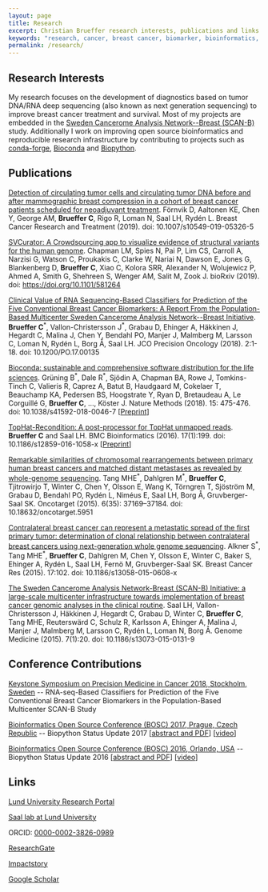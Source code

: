 ```yaml
---
layout: page
title: Research
excerpt: Christian Brueffer research interests, publications and links
keywords: "research, cancer, breast cancer, biomarker, bioinformatics, computational biology, open source, rna-seq, ngs, sequencing, Brueffer, Brüffer"
permalink: /research/
---
```


## Research Interests

My research focuses on the development of diagnostics based on tumor DNA/RNA deep sequencing
(also known as next generation sequencing) to improve breast cancer treatment and survival.
Most of my projects are embedded in the [Sweden Cancerome Analysis Network--Breast (SCAN-B)](http://scan.bmc.lu.se/index.php/Main_Page) study.
Additionally I work on improving open source bioinformatics and reproducible research infrastructure
by contributing to projects such as [conda-forge](https://conda-forge.org/), [Bioconda](http://bioconda.github.io/) and [Biopython](http://biopython.org/).


## Publications

[Detection of circulating tumor cells and circulating tumor DNA before and after mammographic breast compression in a cohort of breast cancer patients scheduled for neoadjuvant treatment](https://doi.org/10.1007/s10549-019-05326-5). Förnvik D, Aaltonen KE, Chen Y, George AM, **Brueffer C**, Rigo R, Loman N, Saal LH, Rydén L. Breast Cancer Research and Treatment (2019). doi: 10.1007/s10549-019-05326-5

[SVCurator: A Crowdsourcing app to visualize evidence of structural variants for the human genome](https://doi.org/10.1101/581264). Chapman LM, Spies N, Pai P, Lim CS, Carroll A, Narzisi G, Watson C, Proukakis C, Clarke W, Nariai N, Dawson E, Jones G, Blankenberg D, **Brueffer C**, Xiao C, Kolora SRR, Alexander N, Wolujewicz P, Ahmed A, Smith G, Shehreen S, Wenger AM, Salit M, Zook J. bioRxiv (2019). doi: https://doi.org/10.1101/581264

[Clinical Value of RNA Sequencing-Based Classifiers for Prediction of the Five Conventional Breast Cancer Biomarkers: A Report From the Population-Based Multicenter Sweden Cancerome Analysis Network--Breast Initiative](https://doi.org/10.1200/PO.17.00135). **Brueffer C**<sup>\*</sup>, Vallon-Christersson J<sup>\*</sup>, Grabau D, Ehinger A, Häkkinen J, Hegardt C, Malina J, Chen Y, Bendahl PO, Manjer J, Malmberg M, Larsson C, Loman N, Rydén L, Borg Å, Saal LH. JCO Precision Oncology (2018). 2:1-18. doi: 10.1200/PO.17.00135

[Bioconda: sustainable and comprehensive software distribution for the life sciences](https://doi.org/10.1038/s41592-018-0046-7). Grüning B<sup>\*</sup>, Dale R<sup>\*</sup>, Sjödin A, Chapman BA, Rowe J, Tomkins-Tinch C, Valieris R, Caprez A, Batut B, Haudgaard M, Cokelaer T, Beauchamp KA, Pedersen BS, Hoogstrate Y, Ryan D, Bretaudeau A, Le Corguillé G, **Brueffer C**, ..., Köster J. Nature Methods (2018). 15: 475-476. doi: 10.1038/s41592-018-0046-7 [[Preprint](https://www.biorxiv.org/content/early/2017/10/21/207092)]

[TopHat-Recondition: A post-processor for TopHat unmapped reads](https://doi.org/10.1186/s12859-016-1058-x). **Brueffer C** and Saal LH. BMC Bioinformatics (2016). 17(1):199. doi: 10.1186/s12859-016-1058-x [[Preprint](http://biorxiv.org/content/early/2015/12/02/033530)]

[Remarkable similarities of chromosomal rearrangements between primary human breast cancers and matched distant metastases as revealed by whole-genome sequencing](https://doi.org/10.18632/oncotarget.5951). Tang MHE<sup>\*</sup>, Dahlgren M<sup>\*</sup>, **Brueffer C**, Tjitrowirjo T, Winter C, Chen Y, Olsson E, Wang K, Törngren T, Sjöström M, Grabau D, Bendahl PO, Rydén L, Niméus E, Saal LH, Borg Å, Gruvberger-Saal SK. Oncotarget (2015). 6(35): 37169–37184. doi: 10.18632/oncotarget.5951

[Contralateral breast cancer can represent a metastatic spread of the first primary tumor: determination of clonal relationship between contralateral breast cancers using next-generation whole genome sequencing](https://doi.org/10.1186/s13058-015-0608-x). Alkner S<sup>\*</sup>, Tang MHE<sup>\*</sup>, **Brueffer C**, Dahlgren M, Chen Y, Olsson E, Winter C, Baker S, Ehinger A, Rydén L, Saal LH, Fernö M, Gruvberger-Saal SK. Breast Cancer Res (2015). 17:102. doi: 10.1186/s13058-015-0608-x

[The Sweden Cancerome Analysis Network-Breast (SCAN-B) Initiative: a large-scale multicenter infrastructure towards implementation of breast cancer genomic analyses in the clinical routine](https://doi.org/10.1186/s13073-015-0131-9). Saal LH, Vallon-Christersson J, Häkkinen J, Hegardt C, Grabau D, Winter C, **Brueffer C**, Tang MHE, Reuterswärd C, Schulz R, Karlsson A, Ehinger A, Malina J, Manjer J, Malmberg M, Larsson C, Rydén L, Loman N, Borg Å. Genome Medicine (2015). 7(1):20. doi: 10.1186/s13073-015-0131-9


## Conference Contributions

[Keystone Symposium on Precision Medicine in Cancer 2018, Stockholm, Sweden](http://www.keystonesymposia.org/index.cfm?e=web.Meeting.Program&meetingid=1520) -- RNA-seq-Based Classifiers for Prediction of the Five Conventional Breast Cancer Biomarkers in the Population-Based Multicenter SCAN-B Study

[Bioinformatics Open Source Conference (BOSC) 2017, Prague, Czech Republic](https://www.open-bio.org/wiki/BOSC_2017) -- Biopython Status Update 2017 [[abstract and PDF](https://f1000research.com/slides/6-1238)] [[video](https://www.youtube.com/watch?v=tYD9P0aE8tA&index=30&list=PLir-OOQiOhXZX_2zmUJz0fx8RLALi3tkK)]

[Bioinformatics Open Source Conference (BOSC) 2016, Orlando, USA](https://www.open-bio.org/wiki/BOSC_2016) -- Biopython Status Update 2016 [[abstract and PDF](https://f1000research.com/slides/5-1712)] [[video](https://www.youtube.com/watch?v=JxOm1Bjyt9M&index=23&list=PLir-OOQiOhXZoehorqOhcHAUEXQqiVZRS)]


## Links

[Lund University Research Portal](http://portal.research.lu.se/portal/en/persons/christian-brueffer(34807b93-a7ad-4694-82b7-2a665a620c14).html)

[Saal lab at Lund University](http://www.med.lu.se/saalgroup)

ORCID: [0000-0002-3826-0989](http://orcid.org/0000-0002-3826-0989)

[ResearchGate](https://www.researchgate.net/profile/Christian_Brueffer2)

[Impactstory](https://impactstory.org/u/0000-0002-3826-0989)

[Google Scholar](https://scholar.google.se/citations?user=BFnR7W8AAAAJ)
